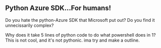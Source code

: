## Python Azure SDK...For humans!
Do you hate the python-Azure SDK that Microsoft put out?
Do you find it unnecissarily complex?


Why does it take 5 lines of python code to do what powershell does in 1?
This is not cool, and it's not pythonic. ima try and make a outline.
